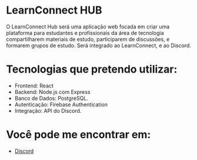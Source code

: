# LearnConnect HUB
O LearnConnect Hub será uma aplicação web focada em criar uma plataforma para estudantes e profissionais da área de tecnologia compartilharem materiais de estudo, participarem de discussões, e formarem grupos de estudo. Será integrado ao LearnConnect, e ao Discord.

# Tecnologias que pretendo utilizar:
- Frontend: React
- Backend: Node.js com Express
- Banco de Dados: PostgreSQL.
- Autenticação: Firebase Authentication
- Integração: API do Discord.

# Você pode me encontrar em:
- [Discord](<https://discord.gg/B9aeaWq2UH>)
